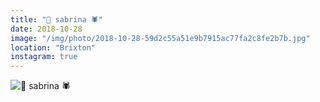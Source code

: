 ```yaml
---
title: "🐗 sabrina 🕷"
date: 2018-10-28
image: "/img/photo/2018-10-28-59d2c55a51e9b7915ac77fa2c8fe2b7b.jpg"
location: "Brixton"
instagram: true
---
```


![🐗 sabrina 🕷](/img/photo/2018-10-28-59d2c55a51e9b7915ac77fa2c8fe2b7b.jpg)

